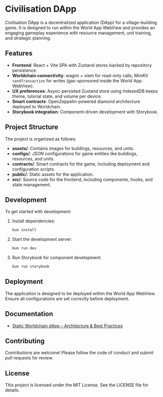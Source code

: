 # Civilisation DApp

Civilisation DApp is a decentralized application (DApp) for a village-building game. It is designed to run within the World App WebView and provides an engaging gameplay experience with resource management, unit training, and strategic planning.

## Features

- **Frontend**: React + Vite SPA with Zustand stores backed by repository persistence.
- **Worldchain connectivity**: wagmi + viem for read-only calls, MiniKit `sendTransaction` for writes (gas-sponsored inside the World App WebView).
- **UX preferences**: Async-persisted Zustand store using IndexedDB keeps theme, tutorial state, and volume per device.
- **Smart contracts**: OpenZeppelin-powered diamond architecture deployed to Worldchain.
- **Storybook integration**: Component-driven development with Storybook.

## Project Structure

The project is organized as follows:

- **assets/**: Contains images for buildings, resources, and units.
- **configs/**: JSON configurations for game entities like buildings, resources, and units.
- **contracts/**: Smart contracts for the game, including deployment and configuration scripts.
- **public/**: Static assets for the application.
- **src/**: Source code for the frontend, including components, hooks, and state management.

## Development

To get started with development:

1. Install dependencies:

   ```bash
   bun install
   ```

2. Start the development server:

   ```bash
   bun run dev
   ```

3. Run Storybook for component development:

   ```bash
   bun run storybook
   ```

## Deployment

The application is designed to be deployed within the World App WebView. Ensure all configurations are set correctly before deployment.

## Documentation

- [Static Worldchain dApp – Architecture & Best Practices](docs/worldchain-architecture.md)

## Contributing

Contributions are welcome! Please follow the code of conduct and submit pull requests for review.

## License

This project is licensed under the MIT License. See the LICENSE file for details.

